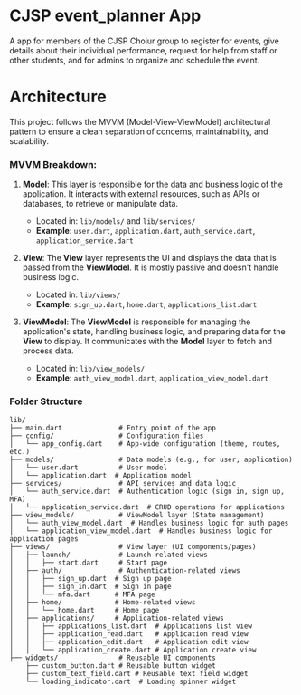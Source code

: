 # CJSP event_planner App

A app for members of the CJSP Choiur group to register for events, give details about their individual performance, request for help from staff or other students, and for admins to organize and schedule the event.

# Architecture

This project follows the MVVM (Model-View-ViewModel) architectural pattern to ensure a clean separation of concerns, maintainability, and scalability.

### MVVM Breakdown:

1. **Model**: This layer is responsible for the data and business logic of the application. It interacts with external resources, such as APIs or databases, to retrieve or manipulate data.
    - Located in: `lib/models/` and `lib/services/`
    - **Example**: `user.dart`, `application.dart`, `auth_service.dart`, `application_service.dart`

2. **View**: The **View** layer represents the UI and displays the data that is passed from the **ViewModel**. It is mostly passive and doesn't handle business logic.
    - Located in: `lib/views/`
    - **Example**: `sign_up.dart`, `home.dart`, `applications_list.dart`

3. **ViewModel**: The **ViewModel** is responsible for managing the application's state, handling business logic, and preparing data for the **View** to display. It communicates with the **Model** layer to fetch and process data.
    - Located in: `lib/view_models/`
    - **Example**: `auth_view_model.dart`, `application_view_model.dart`


### Folder Structure

```plaintext
lib/
├── main.dart              # Entry point of the app
├── config/                # Configuration files
│   └── app_config.dart    # App-wide configuration (theme, routes, etc.)
├── models/                # Data models (e.g., for user, application)
│   └── user.dart          # User model
│   └── application.dart  # Application model
├── services/              # API services and data logic
│   └── auth_service.dart  # Authentication logic (sign in, sign up, MFA)
│   └── application_service.dart  # CRUD operations for applications
├── view_models/           # ViewModel layer (State management)
│   └── auth_view_model.dart  # Handles business logic for auth pages
│   └── application_view_model.dart  # Handles business logic for application pages
├── views/                 # View layer (UI components/pages)
│   ├── launch/            # Launch related views
│   │   ├── start.dart     # Start page
│   ├── auth/              # Authentication-related views
│   │   ├── sign_up.dart  # Sign up page
│   │   ├── sign_in.dart  # Sign in page
│   │   └── mfa.dart      # MFA page
│   ├── home/             # Home-related views
│   │   └── home.dart     # Home page
│   ├── applications/     # Application-related views
│   │   ├── applications_list.dart  # Applications list view
│   │   ├── application_read.dart   # Application read view
│   │   ├── application_edit.dart   # Application edit view
│   │   └── application_create.dart # Application create view
├── widgets/               # Reusable UI components
    ├── custom_button.dart # Reusable button widget
    ├── custom_text_field.dart # Reusable text field widget
    └── loading_indicator.dart  # Loading spinner widget
